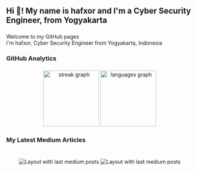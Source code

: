 <h2 align="left">Hi 👋! My name is hafxor and I'm a Cyber Security Engineer, from Yogyakarta</h2>

###

<p align="left">Welcome to my GitHub pages<br>I'm hafxor, Cyber Security Engineer from Yogyakarta, Indonesia</p>

###

<h3 align="left">GitHub Analytics</h3>

###

<div align="center">
  <img src="https://streak-stats.demolab.com?user=hafxor&locale=en&mode=daily&theme=dracula&hide_border=false&border_radius=5" height="150" alt="streak graph"  />
  <img src="https://github-readme-stats.vercel.app/api/top-langs?username=hafxor&locale=en&hide_title=false&layout=compact&card_width=320&langs_count=5&theme=dracula&hide_border=false" height="150" alt="languages graph"  />
</div>

###

<h3 align="left">My Latest Medium Articles</h3>

###

<br clear="both">

<div align="center">
  <img src="https://medium-snippet-dc633c4f39a0.herokuapp.com/api/article.svg?username=@adh1ka&index=1&source=medium" alt="Layout with last medium posts"  />
  <img src="https://medium-snippet-dc633c4f39a0.herokuapp.com/api/article.svg?username=@adh1ka&index=0&source=medium" alt="Layout with last medium posts"  />
</div>

###
